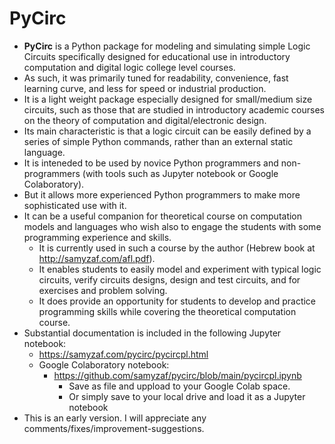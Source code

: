 # PyCirc
* **PyCirc** is a Python package for modeling and simulating simple Logic Circuits
  specifically designed for educational use in introductory computation and digital
  logic college level courses.
* As such, it was primarily tuned for readability, convenience, fast learning curve, and less for speed or industrial production.
* It is a light weight package especially designed for small/medium size circuits,
  such as those that are studied in introductory academic courses on the theory of computation
  and digital/electronic design.
* Its main characteristic is that a logic circuit can be easily defined by a series
  of simple Python commands, rather than an external static language.
* It is inteneded to be used by novice Python programmers and non-programmers (with tools such as Jupyter notebook or Google Colaboratory).
* But it allows more experienced Python programmers to make more sophisticated use with it.
* It can be a useful companion for theoretical course on computation models and languages who wish also to engage
  the students with some programming experience and skills.
  * It is currently used in such a course by the author (Hebrew book at http://samyzaf.com/afl.pdf).
  * It enables students to easily model and experiment with typical logic circuits, verify circuits designs,
     design and test circuits, and for exercises and problem solving.
  * It does provide an opportunity for students to develop and practice programming skills
     while covering the theoretical computation course.
* Substantial documentation is included in the following Jupyter notebook:
  * https://samyzaf.com/pycirc/pycircpl.html
  * Google Colaboratory notebook:
    * https://github.com/samyzaf/pycirc/blob/main/pycircpl.ipynb
      * Save as file and uppload to your Google Colab space.
      * Or simply save to your local drive and load it as a Jupyter notebook
* This is an early version. I will appreciate any comments/fixes/improvement-suggestions.      
